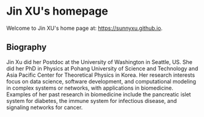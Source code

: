 # Jin XU's homepage
Welcome to Jin XU's home page at: https://sunnyxu.github.io.

## Biography
Jin Xu did her Postdoc at the University of Washington in Seattle, US. She did her PhD in Physics at Pohang University of Science and Technology and Asia Pacific Center for Theoretical Physics in Korea. Her research interests focus on data science, software development, and computational modeling in complex systems or networks, with applications in biomedicine. Examples of her past research in biomedicine include the pancreatic islet system for diabetes, the immune system for infectious disease, and signaling networks for cancer.
